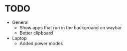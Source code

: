 # TODO
* General
    * Show apps that run in the background on waybar
    * Better clipboard
* Laptop
    * Added power modes
